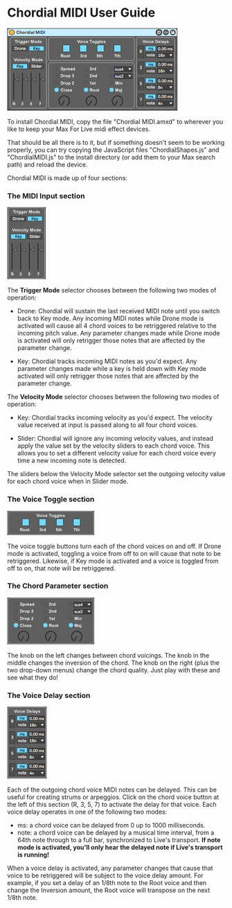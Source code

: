 # Chordial MIDI User Guide

![ChordialMIDI Image](../img/ChordialMIDI.jpg)

To install Chordial MIDI, copy the file "Chordial MIDI.amxd" to wherever you like to keep your Max For Live midi effect devices. 

That should be all there is to it, but if something doesn't seem to be working properly, you can try copying the JavaScript files "ChordialShapes.js" and "ChordialMIDI.js" to the install directory (or add them to your Max search path) and reload the device.

Chordial MIDI is made up of four sections:

### The MIDI Input section

![in Image](../img/in.jpg)

The **Trigger Mode** selector chooses between the following two modes of operation:

- Drone: Chordial will sustain the last received MIDI note until you switch back to Key mode. Any incoming
MIDI notes while Drone mode is activated will cause all 4 chord voices to be retriggered relative to the
incoming pitch value. Any parameter changes made while Drone mode is activated will only retrigger those
notes that are affected by the parameter change.

- Key: Chordial tracks incoming MIDI notes as you'd expect. Any parameter changes made while a key is held down
with Key mode activated will only retrigger those notes that are affected by the parameter change.

The **Velocity Mode** selector chooses between the following two modes of operation:

- Key: Chordial tracks incoming velocity as you'd expect. The velocity value received at input is passed along
to all four chord voices.

- Slider: Chordial will ignore any incoming velocity values, and instead apply the value set by the velocity sliders
to each chord voice. This allows you to set a different velocity value for each chord voice every time a new incoming
note is detected.

The sliders below the Velocity Mode selector set the outgoing velocity value for each chord voice when in Slider mode.

### The Voice Toggle section

![togglesMIDI Image](../img/togglesMIDI.jpg)

The voice toggle buttons turn each of the chord voices on and off. If Drone mode is activated, toggling a voice from off to on will cause that note to be retriggered. Likewise, if Key mode is activated and a voice is toggled from off to on, that note will be retriggered.

### The Chord Parameter section

![chordParams image](../img/chordParams.jpg)

The knob on the left changes between chord voicings.  The knob in the middle changes the inversion of the chord. The knob on the 
right (plus the two drop-down menus) change the chord quality. Just play with these and see what they do!


### The Voice Delay section

![delays image](../img/delays.jpg)

Each of the outgoing chord voice MIDI notes can be delayed. This can be useful for creating strums or arpeggios. Click on the
chord voice button at the left of this section (R, 3, 5, 7) to activate the delay for that voice. Each voice delay operates in one of the following two modes:

- ms: a chord voice can be delayed from 0 up to 1000 milliseconds.
- note: a chord voice can be delayed by a musical time interval, from a 64th note through to a full bar, synchronized
to Live's transport. **If note mode is activated, you'll only hear the delayed note if Live's transport is running!**

When a voice delay is activated, any parameter changes that cause that voice to be retriggered will be subject to the voice delay amount. For example, if you set a delay of an 1/8th note to the Root voice and then change the Inversion amount, the Root voice will transpose on the next 1/8th note.
